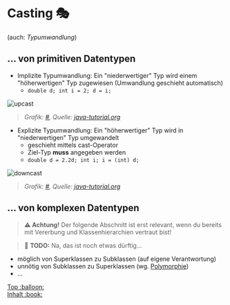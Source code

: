 # Casting :performing_arts:

(auch: *Typumwandlung*)


## ... von primitiven Datentypen

-   Implizite Typumwandlung: Ein "niederwertiger" Typ wird einem "höherwertigen" Typ zugewiesen (Umwandlung geschieht automatisch)
    -   `double d; int i = 2; d = i;`

![upcast](../assets/images/typecast_1.jpg)  
> _Grafik: [#](../assets/images/typecast_1.jpg), Quelle: [java-tutorial.org](https://www.java-tutorial.org/typecasting.html)_

-   Explizite Typumwandlung: Ein "höherwertiger" Typ wird in "niederwertigen" Typ umgewandelt
    -   geschieht mittels cast-Operator
    -   Ziel-Typ **muss** angegeben werden
    -   `double d = 2.2d; int i; i = (int) d;`

![downcast](../assets/images/typecast_2.jpg)  
> _Grafik: [#](../assets/images/typecast_2.jpg), Quelle: [java-tutorial.org](https://www.java-tutorial.org/typecasting.html)_


## ... von komplexen Datentypen

> **:warning: Achtung!** Der folgende Abschnitt ist erst relevant, wenn du bereits mit Vererbung und Klassenhierarchien vertraut bist!

> :construction: **TODO:** Na, das ist noch etwas dürftig...

-   möglich von Superklassen zu Subklassen (auf eigene Verantwortung)
-   unnötig von Subklassen zu Superklassen (wg. [Polymorphie](https://de.wikipedia.org/wiki/Polymorphie_(Programmierung)))
-   ...


<!-- Dieses HTML-Snippet sollte am Ende jeder Seite stehen! -->
<div class="top-link">
    <a href="#" title="Zum Anfang scrollen!">Top :balloon:</a>
    <br/>
    <a href="https://dh-cologne.github.io/java-wegweiser#inhalt-book" title="Zurück zur Übersicht!">Inhalt :book:</a>
</div>